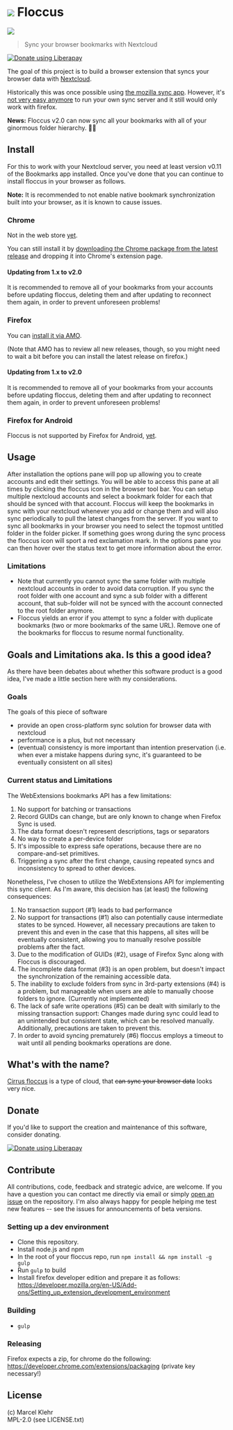 # ![](https://raw.githubusercontent.com/marcelklehr/floccus/master/icons/logo.png) Floccus
![](https://raw.githubusercontent.com/marcelklehr/floccus/master/img/screen_firefox_options.png)

> Sync your browser bookmarks with Nextcloud

<a href="https://liberapay.com/marcelklehr/donate"><img alt="Donate using Liberapay" src="https://liberapay.com/assets/widgets/donate.svg"></a>

The goal of this project is to build a browser extension that syncs your browser data with [Nextcloud](http://nextcloud.com).

Historically this was once possible using [the mozilla sync app](https://github.com/owncloudarchive/mozilla_sync). However, it's [not very easy anymore](https://github.com/owncloudarchive/mozilla_sync/issues/33) to run your own sync server and it still would only work with firefox.

**News:** Floccus v2.0 can now sync all your bookmarks with all of your ginormous folder hierarchy. :weight_lifting_woman:

## Install
For this to work with your Nextcloud server, you need at least version v0.11 of the Bookmarks app installed. Once you've done that you can continue to install floccus in your browser as follows.

**Note:** It is recommended to not enable native bookmark synchronization built into your browser, as it is known to cause issues.

### Chrome
Not in the web store [yet](https://github.com/marcelklehr/floccus/issues/51).

You can still install it by [downloading the Chrome package from the latest release](https://github.com/marcelklehr/floccus/releases/) and dropping it into Chrome's extension page.


#### Updating from 1.x to v2.0
It is recommended to remove all of your bookmarks from your accounts before updating floccus, deleting them and after updating to reconnect them again, in order to prevent unforeseen problems!

### Firefox
You can [install it via AMO](https://addons.mozilla.org/en-US/firefox/addon/floccus/).

(Note that AMO has to review all new releases, though, so you might need to wait a bit before you can install the latest release on firefox.)

#### Updating from 1.x to v2.0
It is recommended to remove all of your bookmarks from your accounts before updating floccus, deleting them and after updating to reconnect them again, in order to prevent unforeseen problems!

### Firefox for Android
Floccus is not supported by Firefox for Android, [yet](https://developer.mozilla.org/en-US/Add-ons/WebExtensions/API/bookmarks#Browser_compatibility).


## Usage
After installation the options pane will pop up allowing you to create accounts and edit their settings. You will be able to access this pane at all times by clicking the floccus icon in the browser tool bar.
You can setup multiple nextcloud accounts and select a bookmark folder for each that should be synced with that account. Floccus will keep the bookmarks in sync with your nextcloud whenever you add or change them and will also sync periodically to pull the latest changes from the server.
If you want to sync all bookmarks in your browser you need to select the topmost untitled folder in the folder picker.
If something goes wrong during the sync process the floccus icon will sport a red exclamation mark. In the options pane you can then hover over the status text to get more information about the error.

### Limitations
 * Note that currently you cannot sync the same folder with multiple nextcloud accounts in order to avoid data corruption. If you sync the root folder with one account and sync a sub folder with a different account, that sub-folder will not be synced with the account connected to the root folder anymore.
 * Floccus yields an error if you attempt to sync a folder with duplicate bookmarks (two or more bookmarks of the same URL). Remove one of the bookmarks for floccus to resume normal functionality.

## Goals and Limitations aka. Is this a good idea?
As there have been debates about whether this software product is a good idea, I've made a little section here with my considerations.

### Goals
The goals of this piece of software

 * provide an open cross-platform sync solution for browser data with nextcloud
 * performance is a plus, but not necessary
 * (eventual) consistency is more important than intention preservation (i.e. when ever a mistake happens during sync, it's guaranteed to be eventually consistent on all sites)


### Current status and Limitations
The WebExtensions bookmarks API has a few limitations:

1. No support for batching or transactions
2. Record GUIDs can change, but are only known to change when Firefox Sync is used.
3. The data format doesn't represent descriptions, tags or separators
4. No way to create a per-device folder
5. It's impossible to express safe operations, because there are no compare-and-set primitives.
6. Triggering a sync after the first change, causing repeated syncs and inconsistency to spread to other devices.

Nonetheless, I've chosen to utilize the WebExtensions API for implementing this sync client. As I'm aware, this decision has (at least) the following consequences:
1. No transaction support (\#1) leads to bad performance
2. No support for transactions (\#1) also can potentially cause intermediate states to be synced. However, all necessary precautions are taken to prevent this and even in the case that this happens, all sites will be eventually consistent, allowing you to manually resolve possible problems after the fact.
3. Due to the modification of GUIDs (\#2), usage of Firefox Sync along with Floccus is discouraged.
4. The incomplete data format (\#3) is an open problem, but doesn't impact the synchronization of the remaining accessible data.
5. The inability to exclude folders from sync in 3rd-party extensions (\#4) is a problem, but manageable when users are able to manually choose folders to ignore. (Currently not implemented)
6. The lack of safe write operations (\#5) can be dealt with similarly to the missing transaction support: Changes made during sync could lead to an unintended but consistent state, which can be resolved manually. Additionally, precautions are taken to prevent this.
7. In order to avoid syncing prematurely (\#6) floccus employs a timeout to wait until all pending bookmarks operations are done.

## What's with the name?
[Cirrus floccus](https://en.wikipedia.org/wiki/Cirrus_floccus) is a type of cloud, that <del>can sync your browser data</del> looks very nice.

## Donate
If you'd like to support the creation and maintenance of this software, consider donating.

<a href="https://liberapay.com/marcelklehr/donate"><img alt="Donate using Liberapay" src="https://liberapay.com/assets/widgets/donate.svg"></a>

## Contribute
All contributions, code, feedback and strategic advice, are welcome. If you have a question you can contact me directly via email or simply [open an issue](https://github.com/marcelklehr/floccus/issues/new) on the repository. I'm also always happy for people helping me test new features -- see the issues for announcements of beta versions.

### Setting up a dev environment
 * Clone this repository.
 * Install node.js and npm
 * In the root of your floccus repo, run `npm install && npm install -g gulp`
 * Run `gulp` to build
 * Install firefox developer edition and prepare it as follows: https://developer.mozilla.org/en-US/Add-ons/Setting_up_extension_development_environment

### Building
* `gulp`

### Releasing
Firefox expects a zip, for chrome do the following: https://developer.chrome.com/extensions/packaging (private key necessary!)

## License
(c) Marcel Klehr  
MPL-2.0 (see LICENSE.txt)
